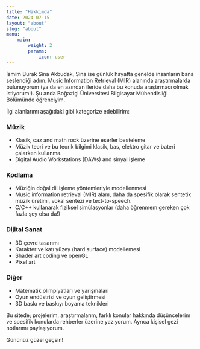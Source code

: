```yaml
---
title: "Hakkımda"
date: 2024-07-15
layout: "about"
slug: "about"
menu:
    main:
        weight: 2
        params: 
            icon: user
---
```


İsmim Burak Sina Akbudak, Sina ise günlük hayatta genelde insanların bana seslendiği adım. Music Information Retrieval (MIR) alanında araştırmalarda bulunuyorum (ya da en azından ileride daha bu konuda araştırmacı olmak istiyorum!). Şu anda Boğaziçi Üniversitesi Bilgisayar Mühendisliği Bölümünde öğrenciyim.

İlgi alanlarımı aşağıdaki gibi kategorize edebilirim:

### Müzik

* Klasik, caz and math rock üzerine eserler besteleme
* Müzik teori ve bu teorik bilgimi klasik, bas, elektro gitar ve bateri çalarken kullanma.
* Digital Audio Workstations (DAWs) and sinyal işleme

### Kodlama

* Müziğin doğal dil işleme yöntemleriyle modellenmesi
* Music information retrieval (MIR) alanı, daha da spesifik olarak sentetik müzik üretimi, vokal sentezi ve text-to-speech.  
* C/C++ kullanarak fiziksel simülasyonlar (daha öğrenmem gereken çok fazla şey olsa da!)

### Dijital Sanat

* 3D çevre tasarımı
* Karakter ve katı yüzey (hard surface) modellemesi
* Shader art coding ve openGL
* Pixel art

### Diğer

* Matematik olimpiyatları ve yarışmaları
* Oyun endüstrisi ve oyun geliştirmesi
* 3D baskı ve baskıyı boyama teknikleri

Bu sitede; projelerim, araştırmalarım, farklı konular hakkında düşüncelerim ve spesifik konularda rehberler üzerine yazıyorum. Ayrıca kişisel gezi notlarımı paylaşıyorum.

Gününüz güzel geçsin!
